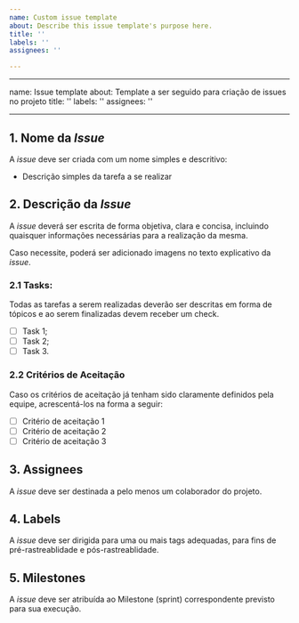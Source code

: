 ```yaml
---
name: Custom issue template
about: Describe this issue template's purpose here.
title: ''
labels: ''
assignees: ''

---
```


---
name: Issue template
about: Template a ser seguido para criação de issues no projeto
title: ''
labels: ''
assignees: ''

---

## 1. Nome da *Issue*

A *issue* deve ser criada com um nome simples e descritivo:

- Descrição simples da tarefa a se realizar

## 2. Descrição da *Issue*

A *issue* deverá ser escrita de forma objetiva, clara e concisa, incluindo quaisquer informações necessárias para a realização da mesma.

Caso necessite, poderá ser adicionado imagens no texto explicativo da *issue*.



### 2.1 Tasks:

Todas as tarefas a serem realizadas deverão ser descritas em forma de tópicos e ao serem finalizadas devem receber um check.

- [ ] Task 1;
- [ ] Task 2;
- [ ] Task 3.

### 2.2 Critérios de Aceitação

Caso os critérios de aceitação já tenham sido claramente definidos pela equipe, acrescentá-los na forma a seguir:

- [ ] Critério de aceitação 1
- [ ] Critério de aceitação 2
- [ ] Critério de aceitação 3

## 3. Assignees

A *issue* deve ser destinada a pelo menos um colaborador do projeto.



## 4. Labels

A *issue* deve ser dirigida para uma ou mais tags adequadas, para fins de pré-rastreablidade e pós-rastreablidade.


## 5. Milestones

A *issue* deve ser atribuída ao Milestone (sprint) correspondente previsto para sua execução.
